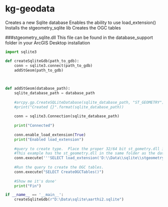 # kg-geodata
Creates a new Sqlite database
Enables the ability to use load_extension()
Installs the stgeometry_sqlite lib
Creates the OGC tables

###stgeometry_sqlite.dll
This file can be found in the database_support folder in your ArcGIS Desktop installation

```python
import sqlite3

def createSqliteGdb(path_to_gdb):
    conn = sqlite3.connect(path_to_gdb)
    addStGeom(path_to_gdb)
  
  

def addStGeom(database_path):
    sqlite_database_path = database_path
    
    #arcpy.gp.CreateSQLiteDatabase(sqlite_database_path, "ST_GEOMETRY")
    #print("Created {}".format(sqlite_database_path))
    
    conn = sqlite3.Connection(sqlite_database_path)
    
    print("Connected")
    
    conn.enable_load_extension(True)
    print("Enabled load_extension")
    
    #query to create type.  Place the proper 32/64 bit st_gometry.dll in a good place.  
    #This example has the st_geometry.dll in the same folder as the database
    conn.execute('''SELECT load_extension('D:\\Data\\sqlite\\stgeometry_sqlite_64.dll','SDE_SQL_funcs_init')''')
    
    #Run the query to create the OGC tables.
    conn.execute("SELECT CreateOGCTables()")
    
    #Show me it's done'
    print("Fin")

if __name__ == '__main__':
    createSqliteGdb(r"D:\Data\sqlite\aarthi2.sqlite")
```
